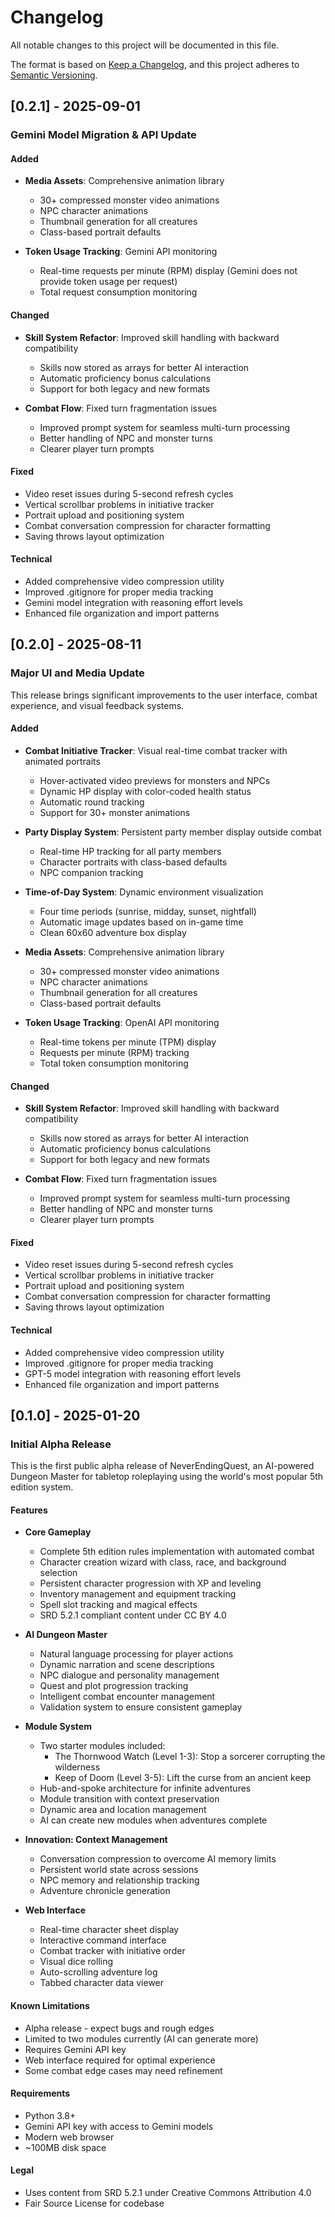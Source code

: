 # Changelog

All notable changes to this project will be documented in this file.

The format is based on [Keep a Changelog](https://keepachangelog.com/en/1.0.0/),
and this project adheres to [Semantic Versioning](https://semver.org/spec/v2.0.0.html).

## [0.2.1] - 2025-09-01

### Gemini Model Migration & API Update

#### Added
- **Media Assets**: Comprehensive animation library
  - 30+ compressed monster video animations
  - NPC character animations
  - Thumbnail generation for all creatures
  - Class-based portrait defaults

- **Token Usage Tracking**: Gemini API monitoring
  - Real-time requests per minute (RPM) display (Gemini does not provide token usage per request)
  - Total request consumption monitoring

#### Changed
- **Skill System Refactor**: Improved skill handling with backward compatibility
  - Skills now stored as arrays for better AI interaction
  - Automatic proficiency bonus calculations
  - Support for both legacy and new formats

- **Combat Flow**: Fixed turn fragmentation issues
  - Improved prompt system for seamless multi-turn processing
  - Better handling of NPC and monster turns
  - Clearer player turn prompts

#### Fixed
- Video reset issues during 5-second refresh cycles
- Vertical scrollbar problems in initiative tracker
- Portrait upload and positioning system
- Combat conversation compression for character formatting
- Saving throws layout optimization

#### Technical
- Added comprehensive video compression utility
- Improved .gitignore for proper media tracking
- Gemini model integration with reasoning effort levels
- Enhanced file organization and import patterns

## [0.2.0] - 2025-08-11

### Major UI and Media Update

This release brings significant improvements to the user interface, combat experience, and visual feedback systems.

#### Added
- **Combat Initiative Tracker**: Visual real-time combat tracker with animated portraits
  - Hover-activated video previews for monsters and NPCs
  - Dynamic HP display with color-coded health status
  - Automatic round tracking
  - Support for 30+ monster animations

- **Party Display System**: Persistent party member display outside combat
  - Real-time HP tracking for all party members
  - Character portraits with class-based defaults
  - NPC companion tracking

- **Time-of-Day System**: Dynamic environment visualization
  - Four time periods (sunrise, midday, sunset, nightfall)
  - Automatic image updates based on in-game time
  - Clean 60x60 adventure box display

- **Media Assets**: Comprehensive animation library
  - 30+ compressed monster video animations
  - NPC character animations
  - Thumbnail generation for all creatures
  - Class-based portrait defaults

- **Token Usage Tracking**: OpenAI API monitoring
  - Real-time tokens per minute (TPM) display
  - Requests per minute (RPM) tracking
  - Total token consumption monitoring

#### Changed
- **Skill System Refactor**: Improved skill handling with backward compatibility
  - Skills now stored as arrays for better AI interaction
  - Automatic proficiency bonus calculations
  - Support for both legacy and new formats

- **Combat Flow**: Fixed turn fragmentation issues
  - Improved prompt system for seamless multi-turn processing
  - Better handling of NPC and monster turns
  - Clearer player turn prompts

#### Fixed
- Video reset issues during 5-second refresh cycles
- Vertical scrollbar problems in initiative tracker
- Portrait upload and positioning system
- Combat conversation compression for character formatting
- Saving throws layout optimization

#### Technical
- Added comprehensive video compression utility
- Improved .gitignore for proper media tracking
- GPT-5 model integration with reasoning effort levels
- Enhanced file organization and import patterns

## [0.1.0] - 2025-01-20

### Initial Alpha Release

This is the first public alpha release of NeverEndingQuest, an AI-powered Dungeon Master for tabletop roleplaying using the world's most popular 5th edition system.

#### Features
- **Core Gameplay**
  - Complete 5th edition rules implementation with automated combat
  - Character creation wizard with class, race, and background selection
  - Persistent character progression with XP and leveling
  - Inventory management and equipment tracking
  - Spell slot tracking and magical effects
  - SRD 5.2.1 compliant content under CC BY 4.0

- **AI Dungeon Master**
  - Natural language processing for player actions
  - Dynamic narration and scene descriptions
  - NPC dialogue and personality management
  - Quest and plot progression tracking
  - Intelligent combat encounter management
  - Validation system to ensure consistent gameplay

- **Module System**
  - Two starter modules included:
    - The Thornwood Watch (Level 1-3): Stop a sorcerer corrupting the wilderness
    - Keep of Doom (Level 3-5): Lift the curse from an ancient keep
  - Hub-and-spoke architecture for infinite adventures
  - Module transition with context preservation
  - Dynamic area and location management
  - AI can create new modules when adventures complete

- **Innovation: Context Management**
  - Conversation compression to overcome AI memory limits
  - Persistent world state across sessions
  - NPC memory and relationship tracking
  - Adventure chronicle generation

- **Web Interface**
  - Real-time character sheet display
  - Interactive command interface
  - Combat tracker with initiative order
  - Visual dice rolling
  - Auto-scrolling adventure log
  - Tabbed character data viewer

#### Known Limitations
- Alpha release - expect bugs and rough edges
- Limited to two modules currently (AI can generate more)
- Requires Gemini API key
- Web interface required for optimal experience
- Some combat edge cases may need refinement

#### Requirements
- Python 3.8+
- Gemini API key with access to Gemini models
- Modern web browser
- ~100MB disk space

#### Legal
- Uses content from SRD 5.2.1 under Creative Commons Attribution 4.0
- Fair Source License for codebase